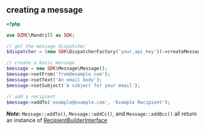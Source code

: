 ## creating a message

```php
<?php

use DZMC\Mandrill as SDK;

// get the message dispatcher
$dispatcher = (new SDK\DispatcherFactory('your_api_key'))->createMessageDispatcher();

// create a basic message
$message = new SDK\Message\Message();
$message->setFrom('from@example.com');
$message->setText('An email body');
$message->setSubject('A subject for your email');

// add a recipient
$message->addTo('example@example.com', 'Example Recipient');
```

_**Note:**_ `Message::addTo()`, `Message::addCc()`, and `Message::addBcc()` all return an instance of [RecipientBuilderInterface](../src/Mandrill/Message/RecipientBuilderInterface.php)
